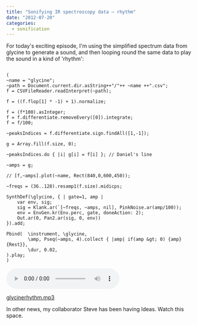 ```yaml
---
title: "Sonifying IR spectroscopy data – rhythm"
date: "2012-07-20"
categories: 
  - sonification
---
```


For today's exciting episode, I'm using the simplified spectrum data from glycine to generate a sound, and then looping round the same data to play the sound in a kind of 'rhythm':

```supercollider

(
~name = "glycine";
~path = Document.current.dir.asString++"/"++ ~name ++".csv";
f = CSVFileReader.readInterpret(~path);

f = ((f.flop[1] * -1) + 1).normalize;

f = (f*100).asInteger;
f = f.differentiate.removeEvery([0]).integrate;
f = f/100;

~peaksIndices = f.differentiate.sign.findAll([1,-1]);

g = Array.fill(f.size, 0);

~peaksIndices.do { |i| g[i] = f[i] }; // Daniel's line

~amps = g;

// [f,~amps].plot(~name, Rect(840,0,600,450));

~freqs = (36..128).resamp1(f.size).midicps;

SynthDef(\glycine, { | gate=1, amp |
	var env, sig;
	sig = Klank.ar(`[~freqs, ~amps, nil], PinkNoise.ar(amp/100));
	env = EnvGen.kr(Env.perc, gate, doneAction: 2);
	Out.ar(0, Pan2.ar(sig, 0, env))
}).add;

Pbind(	\instrument, \glycine,
		\amp, Pseq(~amps, 4).collect { |amp| if(amp &gt; 0) {amp} {Rest}},
		\dur, 0.02,
).play;
)

```
<audio controls>
  <source src="/blog/glycinerhythm.mp3"/>
</audio>

[glycinerhythm.mp3](/blog/glycinerhythm.mp3)

In other news, my collaborator Steve has been having Ideas. Watch this space.
